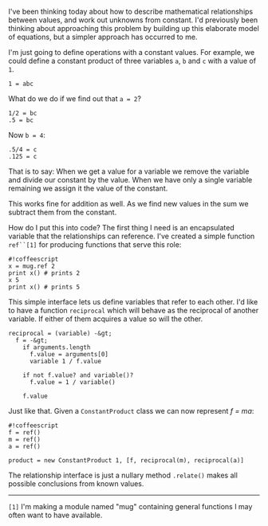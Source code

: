 I've been thinking today about how to describe mathematical relationships between values, and work out unknowns from constant. I'd previously been thinking about approaching this problem by building up this elaborate model of equations, but a simpler approach has occurred to me.

I'm just going to define operations with a constant values. For example, we could define a constant product of three variables `a`, `b` and `c` with a value of `1`.

    1 = abc

What do we do if we find out that `a = 2`?

    1/2 = bc
    .5 = bc

Now `b = 4`:

    .5/4 = c
    .125 = c

That is to say: When we get a value for a variable we remove the variable and divide our constant by the value. When we have only a single variable remaining we assign it the value of the constant.

This works fine for addition as well. As we find new values in the sum we subtract them from the constant.

How do I put this into code? The first thing I need is an encapsulated variable that the relationships can reference. I've created a simple function `ref``[1]` for producing functions that serve this role:

    #!coffeescript
    x = mug.ref 2
    print x() # prints 2
    x 5
    print x() # prints 5

This simple interface lets us define variables that refer to each other. I'd like to have a function `reciprocal` which will behave as the reciprocal of another variable. If either of them acquires a value so will the other.

    reciprocal = (variable) -&gt;
      f = -&gt;
        if arguments.length
          f.value = arguments[0]
          variable 1 / f.value
        
        if not f.value? and variable()?
          f.value = 1 / variable()
        
        f.value
    
Just like that. Given a `ConstantProduct` class we can now represent _f = ma_:

    #!coffeescript
    f = ref()
    m = ref()
    a = ref()
    
    product = new ConstantProduct 1, [f, reciprocal(m), reciprocal(a)]

The relationship interface is just a nullary method `.relate()` makes all possible conclusions from known values.

---
`[1]` I'm making a module named "mug" containing general functions I may often want to have available.
